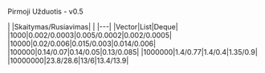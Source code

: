 Pirmoji Užduotis - v0.5

| |Skaitymas/Rusiavimas| |
|---|
|Vector|List|Deque|
|1000|0.002/0.0003|0.005/0.0002|0.002/0.0005|
|10000|0.02/0.006|0.015/0.003|0.014/0.006|
|100000|0.14/0.07|0.14/0.05|0.13/0.085|
|1000000|1.4/0.77|1.4/0.4|1.35/0.9|
|10000000|23.8/28.6|13/6|13.4/13.9|

